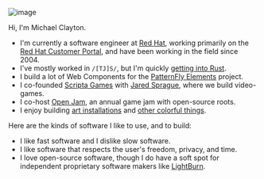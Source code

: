![image](https://user-images.githubusercontent.com/364615/127208325-0ab5d218-dd71-4cd1-870a-ff7d189bd239.png)

Hi, I'm Michael Clayton.

 - I'm currently a software engineer at [Red Hat](https://www.redhat.com/), working primarily on the [Red Hat Customer Portal](https://access.redhat.com/), and have been working in the field since 2004.
 - I've mostly worked in `/[TJ]S/`, but I'm quickly [getting into Rust](https://clayto.com/tags/rust/).
 - I build a lot of Web Components for the [PatternFly Elements](https://github.com/patternfly/patternfly-elements) project.
 - I co-founded [Scripta Games](https://scripta.co/) with [Jared Sprague](https://github.com/jared-sprague), where we build video-games.
 - I co-host [Open Jam](https://openjam.io/), an annual game jam with open-source roots.
 - I enjoy building [art installations](http://kimotion.xyz/) and [other colorful things](https://clayto.com/demos/).

Here are the kinds of software I like to use, and to build:

 - I like fast software and I dislike slow software.
 - I like software that respects the user's freedom, privacy, and time.
 - I love open-source software, though I do have a soft spot for independent proprietary software makers like [LightBurn](https://lightburnsoftware.com/).
